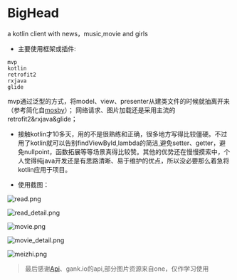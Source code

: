 # BigHead

a kotlin client with news，music,movie and girls

* 主要使用框架或插件:
```
mvp
kotlin
retrofit2
rxjava
glide
```
mvp通过泛型的方式，将model、view、presenter从建类文件的时候就抽离开来（参考简化自[mosby](https://github.com/sockeqwe/mosby)）；
网络请求、图片加载还是采用主流的retrofit2&rxjava&glide；

* 接触kotlin才10多天，用的不是很熟练和正确，很多地方写得比较僵硬。不过用了kotlin就可以告别findViewById,lambda的简洁,避免setter、getter，避免nullpoint，函数拓展等等场景真得比较赞。其他的优势还在慢慢摸索中，个人觉得纯java开发还是有思路清晰、易于维护的优点，所以没必要那么着急将kotlin应用于项目。

* 使用截图：

![read.png](http://upload-images.jianshu.io/upload_images/2555073-854353fa44a65e4b.png?imageMogr2/auto-orient/strip%7CimageView2/2/w/1240)


![read_detail.png](http://upload-images.jianshu.io/upload_images/2555073-e56387a78f71064c.png?imageMogr2/auto-orient/strip%7CimageView2/2/w/1240)


![movie.png](http://upload-images.jianshu.io/upload_images/2555073-9b626f2514318bc8.png?imageMogr2/auto-orient/strip%7CimageView2/2/w/1240)


![movie_detail.png](http://upload-images.jianshu.io/upload_images/2555073-99c74202297d2af1.png?imageMogr2/auto-orient/strip%7CimageView2/2/w/1240)


![meizhi.png](http://upload-images.jianshu.io/upload_images/2555073-9f107ce4d57297f0.png?imageMogr2/auto-orient/strip%7CimageView2/2/w/1240)

> 最后感谢[Api](https://github.com/jokermonn/-Api)、gank.io的api,部分图片资源来自one，仅作学习使用
